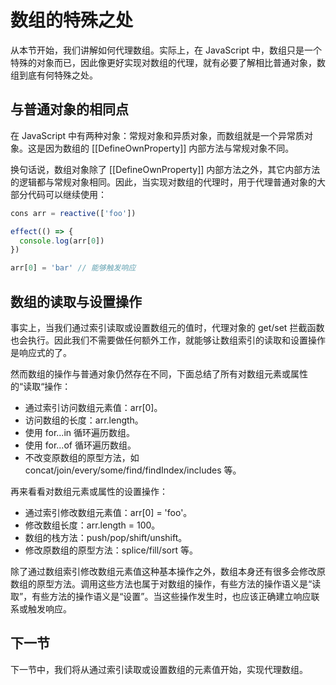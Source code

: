# 数组的特殊之处

从本节开始，我们讲解如何代理数组。实际上，在 JavaScript 中，数组只是一个特殊的对象而已，因此像更好实现对数组的代理，就有必要了解相比普通对象，数组到底有何特殊之处。

## 与普通对象的相同点

在 JavaScript 中有两种对象：常规对象和异质对象，而数组就是一个异常质对象。这是因为数组的 [[DefineOwnProperty]] 内部方法与常规对象不同。

换句话说，数组对象除了 [[DefineOwnProperty]] 内部方法之外，其它内部方法的逻辑都与常规对象相同。因此，当实现对数组的代理时，用于代理普通对象的大部分代码可以继续使用：

```js
cons arr = reactive(['foo'])

effect(() => {
  console.log(arr[0])
})

arr[0] = 'bar' // 能够触发响应
```

## 数组的读取与设置操作

事实上，当我们通过索引读取或设置数组元的值时，代理对象的 get/set 拦截函数也会执行。因此我们不需要做任何额外工作，就能够让数组索引的读取和设置操作是响应式的了。

然而数组的操作与普通对象仍然存在不同，下面总结了所有对数组元素或属性的“读取“操作：

* 通过索引访问数组元素值：arr[0]。
* 访问数组的长度：arr.length。
* 使用 for...in 循环遍历数组。
* 使用 for...of 循环遍历数组。
* 不改变原数组的原型方法，如 concat/join/every/some/find/findIndex/includes 等。
  
再来看看对数组元素或属性的设置操作：

* 通过索引修改数组元素值：arr[0] = 'foo'。
* 修改数组长度：arr.length = 100。
* 数组的栈方法：push/pop/shift/unshift。
* 修改原数组的原型方法：splice/fill/sort 等。

除了通过数组索引修改数组元素值这种基本操作之外，数组本身还有很多会修改原数组的原型方法。调用这些方法也属于对数组的操作，有些方法的操作语义是“读取”，有些方法的操作语义是“设置”。当这些操作发生时，也应该正确建立响应联系或触发响应。

## 下一节

下一节中，我们将从通过索引读取或设置数组的元素值开始，实现代理数组。
